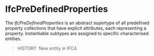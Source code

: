 # IfcPreDefinedProperties

The _IfcPreDefinedProperties_ is an abstract supertype of all predefined property collections that have explicit attributes, each representing a property. Instantiable subtypes are assigned to specific characterised entities.

> HISTORY&nbsp; New entity in IFC4.

